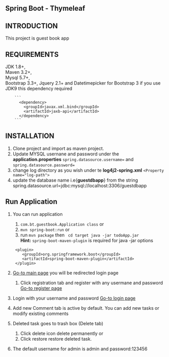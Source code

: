 Spring Boot - Thymeleaf
------------

INTRODUCTION
------------
This project is guest book app

REQUIREMENTS
------------
JDK 1.8+, <br/>
Maven 3.2+,<br/>
Mysql 5.7+,<br/>
Bootstrap 3.3+, Jquery 2.1+ and Datetimepicker for Bootstrap 3
if you use JDK9 this dependency required

        ```
          <dependency>
            <groupId>javax.xml.bind</groupId>
            <artifactId>jaxb-api</artifactId>
          </dependency>
        ```
 INSTALLATION
 ------------
  1. Clone project and import as maven project.
  2. Update MYSQL usernane and password under the <strong>application.properties</strong> 
  `spring.datasource.username=` and 
  `spring.datasource.password=`
  3. change log directory as you wish under te <strong>log4j2-spring.xml</strong> 
  `<Property name="log-path">` 
  4. update the database name i.e{**guestdbapp**} from the string spring.datasource.url=jdbc:mysql://localhost:3306/guestdbapp
  
  
  
  Run Application
  ------------
  1. You can run application
      1. `com.bt.guestbook.Application class` or
      2. `mvn spring-boot:run` or
      3. run  `mvn package` then ` cd target java -jar todoApp.jar` <br/>
      <strong>Hint:</strong> `spring-boot-maven-plugin` is required for java -jar options 
      
      ```
       <plugin>
          <groupId>org.springframework.boot</groupId>
          <artifactId>spring-boot-maven-plugin</artifactId>
       </plugin>
      ```
  2. [Go-to main page](http://localhost:8080/home) you will be redirected login page
      1. Click registration tab and register with any usermane and password [Go-to register page](http://localhost:8080/register) 
  3. Login with your username and password [Go-to login page](http://localhost:8080/login) 
  4. Add new Comment tab is active by default. You can add new tasks or modify existing comments 
  5. Deleted task goes to trash box (Delete tab)
      1. Click delete icon delete permanently or
      2. Click restore restore deleted task.
  6. The default username for admin is admin and password:123456    
       
      
      
      